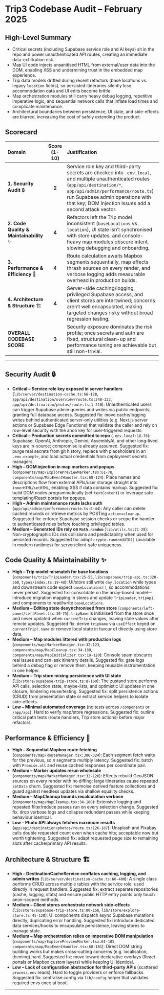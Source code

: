 # Trip3 Codebase Audit – February 2025

## High-Level Summary
- Critical secrets (including Supabase service role and AI keys) sit in the repo and power unauthenticated API routes, creating an immediate data-exfiltration risk.
- Map UI code injects unsanitised HTML from external/user data into the DOM, enabling XSS and undermining trust in the embedded map experience.
- Trip data models drifted during recent refactors (base locations vs. legacy `location` fields), so persisted itineraries silently lose accommodation data and UI edits become brittle.
- Map orchestration modules still carry heavy debug logging, repetitive imperative logic, and sequential network calls that inflate load times and complicate maintenance.
- Architectural boundaries between persistence, UI state, and side-effects are blurred, increasing the cost of safely extending the product.

## Scorecard

| Domain | Score (1-10) | Justification |
| :--- | :---: | :--- |
| **1. Security Audit** 🔒 | **2** | Service role key and third-party secrets are checked into `.env.local`, and multiple unauthenticated routes (`app/api/destination/*`, `app/api/admin/performance/route.ts`) run Supabase admin operations with that key; DOM injection issues add a second attack vector. |
| **2. Code Quality & Maintainability** ✨ | **4** | Refactors left the Trip model inconsistent (`baseLocations` vs. `location`), UI state isn’t synchronised with store updates, and console-heavy map modules obscure intent, slowing debugging and onboarding. |
| **3. Performance & Efficiency** 🚀 | **4** | Route calculation awaits Mapbox segments sequentially, map effects thrash sources on every render, and verbose logging adds measurable overhead in production builds. |
| **4. Architecture & Structure** 🏗️ | **4** | Server-side caching/logging, privileged Supabase access, and client stores are intertwined; concerns aren’t well encapsulated, making targeted changes risky without broad regression testing. |
| **OVERALL CODEBASE SCORE** | **3** | Security exposure dominates the risk profile; once secrets and auth are fixed, structural clean-up and performance tuning are achievable but still non-trivial. |

---

## Security Audit 🔒
- **Critical – Service role key exposed in server handlers** (`lib/server/destination-cache.ts:66-128`, `app/api/destination/overview/route.ts:248-333`, `app/api/destination/photos/route.ts:1-210`): Unauthenticated users can trigger Supabase admin queries and writes via public endpoints, granting full database access. Suggested fix: move cache/logging writes behind authenticated server-only utilities (e.g. Next.js server actions or Supabase Edge Functions) that validate the caller and rely on row-level security with the anon key for user-triggered requests.
- **Critical – Production secrets committed to repo** (`.env.local:18-76`): Supabase, OpenAI, Anthropic, Gemini, AssemblyAI, and other long-lived keys are in-source; compromise is already assumed. Suggested fix: purge real secrets from git history, replace with placeholders in an `.env.example`, and load actual credentials from deployment secrets managers.
- **High – DOM injection in map markers and popups** (`components/map/ExplorePreviewMarker.tsx:61-78`, `components/map/MapEventHandler.tsx:68-124`): Place names and descriptions flow from external APIs/user storage straight into `innerHTML`/`setHTML`, enabling XSS if data contains markup. Suggested fix: build DOM nodes programmatically (set `textContent`) or leverage safe templating/React portals for popups.
- **High – Admin maintenance route lacks auth** (`app/api/admin/performance/route.ts:4-44`): Any caller can delete cached records or retrieve metrics by POSTing `action=cleanup`. Suggested fix: enforce Supabase session checks or scope the handler to authenticated roles before touching privileged tables.
- **Medium – Generated IDs rely on `Math.random`** (`lib/utils.ts:21-28`): Non-cryptographic IDs risk collisions and predictability when used for persisted records. Suggested fix: adopt `crypto.randomUUID()` (available in modern runtimes) for server/client-safe uniqueness.

## Code Quality & Maintainability ✨
- **High – Trip model mismatch for base locations** (`components/trip/TripLoader.tsx:25-55`, `lib/supabase/trip-api.ts:320-360`, `types/index.ts:19-48`): UI/store still write `day.location` while types and downstream code expect `baseLocations[]`, so accommodations never persist. Suggested fix: consolidate on the array-based model—introduce migration mapping in stores and update `TripLoader`, `tripApi`, and components to read/write `baseLocations`.
- **Medium – Editing state desynchronised from store** (`components/left-panel/LeftPanel.tsx:10-75`): `tripName` is initialised from the store once and never updated when `currentTrip` changes, leaving stale values after remote updates. Suggested fix: derive `tripName` via `useEffect` keyed on `currentTrip?.name` or remove local state in favour of directly using store data.
- **Medium – Map modules littered with production logs** (`components/map/MarkerManager.tsx:32-123`, `components/map/MapCleanup.tsx:34-180`, `components/map/MapInitializer.tsx:18-120`): Console spam obscures real issues and can leak itinerary details. Suggested fix: gate logs behind a debug flag or remove them, keeping reusable instrumentation in one helper.
- **Medium – Trip store mixing persistence with UI state** (`lib/store/supabase-trip-store.ts:8-160`): The zustand store performs API calls, selection state, maybe-lists, and optimistic UI updates in one closure, hindering reuse/testing. Suggested fix: split persistence actions (CRUD) from presentation state or extract service helpers to isolate side-effects.
- **Low – Minimal automated coverage** (no tests across `/components` or `/app/api`): Hard to verify map/store regressions. Suggested fix: outline critical path tests (route handlers, Trip store actions) before major refactors.

## Performance & Efficiency 🚀
- **High – Sequential Mapbox route fetching** (`components/map/RouteManager.tsx:306-324`): Each segment fetch waits for the previous, so n segments multiply latency. Suggested fix: batch with `Promise.all` and reuse cached responses per coordinate pair.
- **Medium – Marker updates rerun wholesale** (`components/map/MarkerManager.tsx:32-120`): Effects rebuild GeoJSON sources on every render with no diffing; large itineraries cause repeated `setData` churn. Suggested fix: memoise derived feature collections and guard against needless updates via shallow equality checks.
- **Medium – MapCleanup bounds recalculation verbose** (`components/map/MapCleanup.tsx:34-180`): Extensive logging and repeated filter/reduce passes run on every selection change. Suggested fix: drop verbose logs and collapse redundant passes while keeping behaviour identical.
- **Low – Photo API always fetches maximum results** (`app/api/destination/photos/route.ts:126-187`): Unsplash and Pixabay calls double requested count even when cache hits; acceptable now but worth tightening. Suggested fix: adapt requested page size to remaining slots after cache/primary API results.

## Architecture & Structure 🏗️
- **High – DestinationCacheService conflates caching, logging, and admin writes** (`lib/server/destination-cache.ts:60-400`): A single class performs CRUD across multiple tables with the service role, used directly in request handlers. Suggested fix: extract separate repositories (cache, logging, stats) and ensure public HTTP entry points only touch anon-scoped methods.
- **Medium – Client stores orchestrate network side-effects** (`lib/store/supabase-trip-store.ts:80-158`, `lib/store/explore-store.ts:45-120`): UI components dispatch async Supabase mutations directly, duplicating error handling. Suggested fix: introduce dedicated data services/hooks to encapsulate persistence, leaving stores to manage state.
- **Medium – Map orchestration relies on imperative DOM manipulation** (`components/map/ExplorePreviewMarker.tsx:61-105`, `components/map/MapEventHandler.tsx:68-181`): Direct DOM string building works but makes cross-cutting concerns (e.g. localisation, theming) hard. Suggested fix: move toward declarative overlays (React portals or Mapbox custom layers) while keeping UI identical.
- **Low – Lack of configuration abstraction for third-party APIs** (scattered `process.env` reads): Hard to toggle providers or enforce fallbacks. Suggested fix: centralise config via `lib/config` helper that validates required envs once at boot.

---
